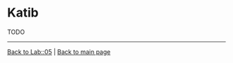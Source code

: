 # Katib

TODO

---

[Back to Lab::05](../05-Pipelines/Readme.md) | [Back to main page](../Readme.md)
